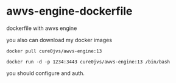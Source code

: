# awvs-engine-dockerfile
dockerfile with awvs engine

you also can download my docker images

```
docker pull cure0jvs/awvs-engine:13
```

```
docker run -d -p 1234:3443 cure0jvs/awvs-engine:13 /bin/bash
```

you should configure and auth.
